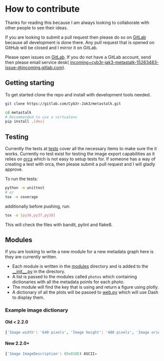 # How to contribute

Thanks for reading this because I am always looking to collaborate with other people to see their ideas.

If you are looking to submit a pull request then please do so on [GitLab](https://gitlab.com/Cyb3r-Jak3/MetaStalk) because all development is done there. Any pull request that is opened on GitHub will be closed and I mirror it on GitLab.  

Please open issues on [GitLab](https://gitlab.com/Cyb3r-Jak3/MetaStalk/issues). If you do not have a GitLab account, send then please email service desk( [incoming+cyb3r-jak3-metastalk-15263483-issue-@incoming.gitlab.com](mailto:incoming+cyb3r-jak3-metastalk-15263483-issue-@incoming.gitlab.com)).

## Getting starting

To get started clone the repo and install with development tools needed.

```bash
git clone https://gitlab.com/Cyb3r-Jak3/metastalk.git

cd metastalk
# Recommended to use a virtualenv
pip install .[dev]
```

## Testing

Currently the tests at [tests](tests/) cover all the necessary items to make sure the it works. Currently no test exist for testing the image export capabilities as it relies on [orca](https://github.com/plotly/orca) which is not easy to setup tests for. If someone has a way of creating a test with orca, then please submit a pull request and I will gladly approve.

To run the tests:

```bash
python -m unittest
# or
tox -e coverage
```

additionally before pushing, run:

```bash
tox -e [py36,py37,py38]
```

This will check the files with bandit, pylint and flake8.

## Modules

If you are looking to write a new module for a new metadata graph here is they are currently written.

- Each module is written in the [modules](MetaStalk/modules/) directory and is added to the [\_\_init__.py](MetaStalk/modules/__init__.py) in the directory.
- A list is passed to the modules called `photos` which containing dictionaries with all the metadata points for each photo.
- The module will find the key that is using and return a figure using plotly.
- A dictionary of all the plots will be passed to [web.py](utils/web.py) which will use Dash to display them.

### Example image dictionary

#### Old < 2.2.0

```python
{'Image width': '640 pixels', 'Image height': '480 pixels', 'Image orientation': 'Horizontal (normal)', 'Bits/pixel': '24', 'Pixel format': 'YCbCr', 'Creation date': '2008-10-23 14:27:07', 'Latitude': '43.46744833333333', 'Longitude': '11.885126666663888', 'Camera aperture': '2.9', 'Camera focal': '5.9', 'Camera exposure': '1/75', 'Camera model': 'COOLPIX P6000', 'Camera manufacturer': 'NIKON', 'Compression': 'JPEG (Baseline)', 'Thumbnail size': '6702 bytes', 'ISO speed rating': '64', 'EXIF version': '0220', 'Date-time original': '2008-10-22 16:28:39', 'Date-time digitized': '2008-10-22 16:28:39', 'Exposure bias': '0', 'Focal length': '24', 'Flashpix version': '0100', 'Focal length in 35mm film': '112', 'Producer': 'Nikon Transfer 1.1 W', 'Comment': 'JPEG quality: 75% (approximate)', 'MIME type': 'image/jpeg', 'Endianness': 'Big endian', 'item': 'item': ".\\ExamplePhotos\\DSCN0010.jpg"}
```

#### New 2.2.0+

```python
{'Image ImageDescription': (0x010E) ASCII=                                @ 158, 'Image Make': (0x010F) ASCII=NIKON @ 190, 'Image Model': (0x0110) ASCII=COOLPIX P6000 @ 196, 'Image Orientation': (0x0112) Short=Horizontal (normal) @ 54, 'Image XResolution': (0x011A) Ratio=300 @ 210, 'Image YResolution': (0x011B) Ratio=300 @ 218, 'Image ResolutionUnit': (0x0128) Short=Pixels/Inch @ 90, 'Image Software': (0x0131) ASCII=Nikon Transfer 1.1 W @ 226, 'Image DateTime': (0x0132) ASCII=2008:11:01 21:15:07 @ 248, 'Image YCbCrPositioning': (0x0213) Short=Centered @ 126, 'Image ExifOffset': (0x8769) Long=268 @ 138, 'GPS GPSLatitudeRef': (0x0001) ASCII=N @ 936, 'GPS GPSLatitude': (0x0002) Ratio=[43, 28, 1407/500] @ 1052, 'GPS GPSLongitudeRef': (0x0003) ASCII=E @ 960, 'GPS GPSLongitude': (0x0004) Ratio=[11, 53, 645599999/100000000] @ 1076, 'GPS GPSAltitudeRef': (0x0005) Byte=0 @ 984, 'GPS GPSTimeStamp': (0x0007) Ratio=[14, 27, 181/25] @ 1100, 'GPS GPSSatellites': (0x0008) ASCII=06 @ 1008, 'GPS GPSImgDirectionRef': (0x0010) ASCII= @ 1020, 'GPS GPSMapDatum': (0x0012) ASCII=WGS-84    @ 1124, 'GPS GPSDate': (0x001D) ASCII=2008:10:23 @ 1134, 'Image GPSInfo': (0x8825) Long=926 @ 150, 'Thumbnail Compression': (0x0103) Short=JPEG (old-style) @ 4464, 'Thumbnail XResolution': (0x011A) Ratio=72 @ 4532, 'Thumbnail YResolution': (0x011B) Ratio=72 @ 4540, 'Thumbnail ResolutionUnit': (0x0128) Short=Pixels/Inch @ 4500, 'Thumbnail JPEGInterchangeFormat': (0x0201) Long=4548 @ 4512, 'Thumbnail JPEGInterchangeFormatLength': (0x0202) Long=6702 @ 4524, 'EXIF ExposureTime': (0x829A) Ratio=1/75 @ 682, 'EXIF FNumber': (0x829D) Ratio=59/10 @ 690, 'EXIF ExposureProgram': (0x8822) Short=Program Normal @ 302, 'EXIF ISOSpeedRatings': (0x8827) Short=64 @ 314, 'EXIF ExifVersion': (0x9000) Undefined=0220 @ 326, 'EXIF DateTimeOriginal': (0x9003) ASCII=2008:10:22 16:28:39 @ 698, 'EXIF DateTimeDigitized': (0x9004) ASCII=2008:10:22 16:28:39 @ 718, 'EXIF ComponentsConfiguration': (0x9101) Undefined=YCbCr @ 362, 'EXIF ExposureBiasValue': (0x9204) Signed Ratio=0 @ 738, 'EXIF MaxApertureValue': (0x9205) Ratio=29/10 @ 746, 'EXIF MeteringMode': (0x9207) Short=Pattern @ 398, 'EXIF LightSource': (0x9208) Short=Unknown @ 410, 'EXIF Flash': (0x9209) Short=Flash did not fire, compulsory flash mode @ 422, 'EXIF FocalLength': (0x920A) Ratio=24 @ 754, 'EXIF FlashPixVersion': (0xA000) Undefined=0100 @ 470, 'EXIF ColorSpace': (0xA001) Short=sRGB @ 482, 'EXIF ExifImageWidth': (0xA002) Long=640 @ 494, 'EXIF ExifImageLength': (0xA003) Long=480 @ 506, 'Interoperability InteroperabilityIndex': (0x0001) ASCII=R98 @ 906, 'Interoperability InteroperabilityVersion': (0x0002) Undefined=[48, 49, 48, 48] @ 918, 'EXIF InteroperabilityOffset': (0xA005) Long=896 @ 518, 'EXIF FileSource': (0xA300) Undefined=Digital Camera @ 530, 'EXIF SceneType': (0xA301) Undefined=Directly Photographed @ 542, 'EXIF CustomRendered': (0xA401) Short=Normal @ 554, 'EXIF ExposureMode': (0xA402) Short=Auto Exposure @ 566, 'EXIF WhiteBalance': (0xA403) Short=Auto @ 578, 'EXIF DigitalZoomRatio': (0xA404) Ratio=0 @ 888, 'EXIF FocalLengthIn35mmFilm': (0xA405) Short=112 @ 602, 'EXIF SceneCaptureType': (0xA406) Short=Standard @ 614, 'EXIF GainControl': (0xA407) Short=None @ 626, 'EXIF Contrast': (0xA408) Short=Normal @ 638, 'EXIF Saturation': (0xA409) Short=Normal @ 650, 'EXIF Sharpness': (0xA40A) Short=Normal @ 662, 'EXIF SubjectDistanceRange': (0xA40C) Short=0 @ 674, 'item': ".\\ExamplePhotos\\DSCN0010.jpg"}
```
